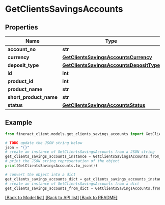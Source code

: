 # GetClientsSavingsAccounts


## Properties

Name | Type | Description | Notes
------------ | ------------- | ------------- | -------------
**account_no** | **str** |  | [optional] 
**currency** | [**GetClientsSavingsAccountsCurrency**](GetClientsSavingsAccountsCurrency.md) |  | [optional] 
**deposit_type** | [**GetClientsSavingsAccountsDepositType**](GetClientsSavingsAccountsDepositType.md) |  | [optional] 
**id** | **int** |  | [optional] 
**product_id** | **int** |  | [optional] 
**product_name** | **str** |  | [optional] 
**short_product_name** | **str** |  | [optional] 
**status** | [**GetClientsSavingsAccountsStatus**](GetClientsSavingsAccountsStatus.md) |  | [optional] 

## Example

```python
from fineract_client.models.get_clients_savings_accounts import GetClientsSavingsAccounts

# TODO update the JSON string below
json = "{}"
# create an instance of GetClientsSavingsAccounts from a JSON string
get_clients_savings_accounts_instance = GetClientsSavingsAccounts.from_json(json)
# print the JSON string representation of the object
print(GetClientsSavingsAccounts.to_json())

# convert the object into a dict
get_clients_savings_accounts_dict = get_clients_savings_accounts_instance.to_dict()
# create an instance of GetClientsSavingsAccounts from a dict
get_clients_savings_accounts_from_dict = GetClientsSavingsAccounts.from_dict(get_clients_savings_accounts_dict)
```
[[Back to Model list]](../README.md#documentation-for-models) [[Back to API list]](../README.md#documentation-for-api-endpoints) [[Back to README]](../README.md)


